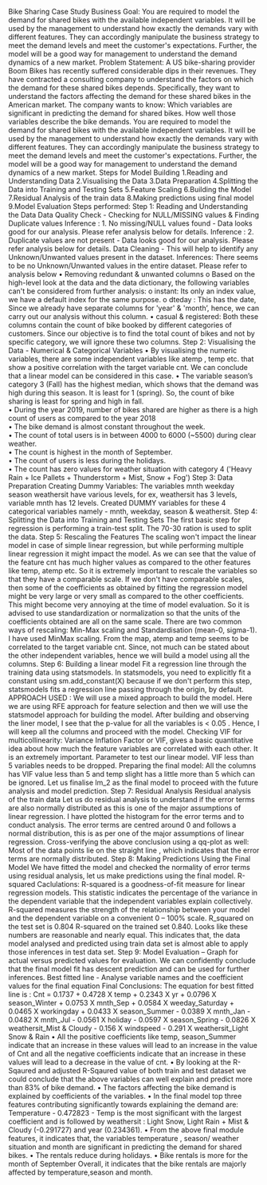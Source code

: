 Bike Sharing Case Study
Business Goal: 
You are required to model the demand for shared bikes with the available independent variables. It will be used by the management to understand how exactly the demands vary with different features. They can accordingly manipulate the business strategy to meet the demand levels and meet the customer's expectations. Further, the model will be a good way for management to understand the demand dynamics of a new market.
Problem Statement: A US bike-sharing provider Boom Bikes has recently suffered considerable dips in their revenues. They have contracted a consulting company to understand the factors on which the demand for these shared bikes depends. Specifically, they want to understand the factors affecting the demand for these shared bikes in the American market. The company wants to know: Which variables are significant in predicting the demand for shared bikes.
How well those variables describe the bike demands.
You are required to model the demand for shared bikes with the available independent variables. It will be used by the management to understand how exactly the demands vary with different features.
They can accordingly manipulate the business strategy to meet the demand levels and meet the customer's expectations. Further, the model will be a good way for management to understand the demand dynamics of a new market.
Steps for Model Building 
1.Reading and Understanding Data 
2.Visualising the Data 
3.Data Preparation 
4.Splitting the Data into Training and Testing Sets 
5.Feature Scaling 
6.Building the Model 
7.Residual Analysis of the train data 
8.Making predictions using final model 
9.Model Evaluation
Steps performed: Step 1: Reading and Understanding the Data
Data Quality Check - Checking for NULL/MISSING values & Finding Duplicate values
Inference : 1. No missing/NULL values found - Data looks good for our analysis. Please refer analysis below for details.
Inference : 2. Duplicate values are not present - Data looks good for our analysis. Please refer analysis below for details.
Data Cleaning - This will help to identify any Unknown/Unwanted values present in the dataset.
Inferences: There seems to be no Unknown/Unwanted values in the entire dataset. Please refer to analysis below
•	Removing redundant & unwanted columns
o	Based on the high-level look at the data and the data dictionary, the following variables can't be considered from further analysis:
o	instant: Its only an index value, we have a default index for the same purpose.
o	dteday : This has the date, Since we already have separate columns for 'year' & 'month’, hence, we can carry out our analysis without this column.
•	casual & registered: Both these columns contain the count of bike booked by different categories of customers. Since our objective is to find the total count of bikes and not by specific category, we will ignore these two columns.
Step 2: Visualising the Data - Numerical & Categorical Variables
•	By visualising the numeric variables, there are some independent variables like atemp , temp etc. that show a positive correlation with the target variable cnt. We can conclude that a linear model can be considered in this case.
•	The variable season’s category 3 (Fall) has the highest median, which shows that the demand was high during this season. It is least for 1 (spring). So, the count of bike sharing is least for spring and high in fall.              
•	During the year 2019, number of bikes shared are higher as there is a high count of users as compared to the year 2018              
•	The bike demand is almost constant throughout the week.              
•	The count of total users is in between 4000 to 6000 (~5500) during clear weather.              
•	The count is highest in the month of September.              
•	The count of users is less during the holidays.              
•	The count has zero values for weather situation with category 4 ('Heavy Rain + Ice Pallets + Thunderstorm + Mist, Snow + Fog')
Step 3: Data Preparation Creating Dummy Variables: 
The variables mnth weekday season weathersit have various levels, for ex, weathersit has 3 levels, variable mnth has 12 levels. Created DUMMY variables for these 4 categorical variables namely - mnth, weekday, season & weathersit.
Step 4: Splitting the Data into Training and Testing Sets 
The first basic step for regression is performing a train-test split. The 70-30 ration is used to split the data.
Step 5: Rescaling the Features 
The scaling won't impact the linear model in case of simple linear regression, but while performing multiple linear regression it might impact the model. As we can see that the value of the feature cnt has much higher values as compared to the other features like temp, atemp etc. So it is extremely important to rescale the variables so that they have a comparable scale. If we don't have comparable scales, then some of the coefficients as obtained by fitting the regression model might be very large or very small as compared to the other coefficients. This might become very annoying at the time of model evaluation. So it is advised to use standardization or normalization so that the units of the coefficients obtained are all on the same scale. 
There are two common ways of rescaling: Min-Max scaling and Standardisation (mean-0, sigma-1). I have used MinMax scaling.
From the map, atemp and temp seems to be correlated to the target variable cnt. Since, not much can be stated about the other independent variables, hence we will build a model using all the columns.
Step 6: Building a linear model 
Fit a regression line through the training data using statsmodels. In statsmodels, you need to explicitly fit a constant using sm.add_constant(X) because if we don't perform this step, statsmodels fits a regression line passing through the origin, by default. APPROACH USED : We will use a mixed approach to build the model. Here we are using RFE approach for feature selection and then we will use the statsmodel approach for building the model.
After building and observing the liner model, I see that the p-value for all the variables is < 0.05 . Hence, I will keep all the columns and proceed with the model.
Checking VIF for multicollinearity: Variance Inflation Factor or VIF, gives a basic quantitative idea about how much the feature variables are correlated with each other. It is an extremely important. 
Parameter to test our linear model. VIF less than 5 variables needs to be dropped.
Preparing the final model: All the columns has VIF value less than 5 and temp slight has a little more than 5 which can be ignored. Let us finalise lm_2 as the final model to proceed with the future analysis and model prediction.
Step 7: Residual Analysis 
Residual analysis of the train data Let us do residual analysis to understand if the error terms are also normally distributed as this is one of the major assumptions of linear regression. I have plotted the histogram for the error terms and to conduct analysis.
The error terms are centred around 0 and follows a normal distribution, this is as per one of the major assumptions of linear regression.
Cross-verifying the above conclusion using a qq-plot as well: Most of the data points lie on the straight line , which indicates that the error terms are normally distributed.
Step 8: Making Predictions Using the Final Model 
We have fitted the model and checked the normality of error terms using residual analysis, let us make predictions using the final model.
R-squared Caclulations: R-squared is a goodness-of-fit measure for linear regression models. This statistic indicates the percentage of the variance in the dependent variable that the independent variables explain collectively. R-squared measures the strength of the relationship between your model and the dependent variable on a convenient 0 – 100% scale.
R_squared on the test set is 0.804 R-squared on the trained set 0.840. Looks like these numbers are reasonable and nearly equal. This indicates that, the data model analysed and predicted using train data set is almost able to apply those inferences in test data set.
Step 9: Model Evaluation –
Graph for actual versus predicted values for evaluation. We can confidently conclude that the final model fit has descent prediction and can be used for further inferences.
Best fitted line - Analyse variable names and the coefficient values for the final equation
Final Conclusions: 
The equation for best fitted line is : Cnt = 0.1737 + 0.4728 X temp + 0.2343 X yr + 0.0796 X season_Winter + 0.0753 X mnth_Sep + 0.0584 X weeday_Saturday + 0.0465 X workingday + 0.0433 X season_Summer - 0.0389 X mnth_Jan - 0.0482 X mnth_Jul - 0.0561 X holiday - 0.0597 X season_Spring - 0.0826 X weathersit_Mist & Cloudy - 0.156 X windspeed - 0.291 X weathersit_Light Snow & Rain
•	All the positive coefficients like temp, season_Summer indicate that an increase in these values will lead to an increase in the value of Cnt and all the negative coefficients indicate that an increase in these values will lead to a decrease in the value of cnt.
•	By looking at the R-Sqaured and adjusted R-Sqaured value of both train and test dataset we could conclude that the above variables can well explain and predict more than 83% of bike demand.
•	The factors affecting the bike demand is explained by coefficients of the variables.
•	In the final model top three features contributing significantly towards explaining the demand are: Temperature - 0.472823 - Temp is the most significant with the largest coefficient and is followed by weathersit : Light Snow, Light Rain + Mist & Cloudy (-0.291727) and year (0.234361).
•	From the above final module features, it indicates that, the variables temperature , season/ weather situation and month are significant in predicting the demand for shared bikes.
•	The rentals reduce during holidays.
•	Bike rentals is more for the month of September
Overall, it indicates that the bike rentals are majorly affected by temperature,season and month.
